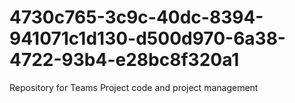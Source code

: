 # 4730c765-3c9c-40dc-8394-941071c1d130-d500d970-6a38-4722-93b4-e28bc8f320a1
Repository for Teams Project code and project management
